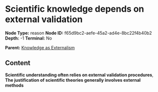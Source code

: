 # Scientific knowledge depends on external validation

**Node Type:** reason
**Node ID:** f65d9bc2-aefe-45a2-ad4e-8bc22f4b40b2
**Depth:** -1
**Terminal:** No

**Parent:** [Knowledge as Externalism](knowledge-as-externalism-thesis-bfacc8d6-5bee-4a06-880d-a7169e17332f.md)

## Content

**Scientific understanding often relies on external validation procedures**, **The justification of scientific theories generally involves external methods**
